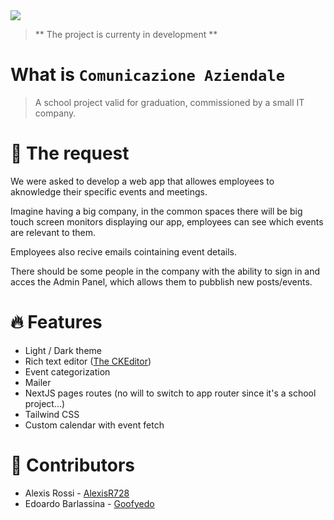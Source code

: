 <img src="https://skillicons.dev/icons?i=nextjs,react,ts,tailwind,vercel,mysql" />

> ** The project is currenty in development **

# What is `Comunicazione Aziendale`

> A school project valid for graduation, commissioned by a small IT company.

# 📢 The request

We were asked to develop a web app that allowes employees to aknowledge their specific events and meetings.

Imagine having a big company, in the common spaces there will be big touch screen monitors displaying our app, employees can see which events are relevant to them.

Employees also recive emails cointaining event details.

There should be some people in the company with the ability to sign in and acces the Admin Panel, which allows them to pubblish new posts/events.

# 🔥 Features

- Light / Dark theme
- Rich text editor ([The CKEditor](https://ckeditor.com/))
- Event categorization
- Mailer
- NextJS pages routes (no will to switch to app router since it's a school project...)
- Tailwind CSS
- Custom calendar with event fetch

# 👥 Contributors

- Alexis Rossi - [AlexisR728](https://github.com/AlexisR728)
- Edoardo Barlassina - [Goofyedo](https://github.com/Goofyedo)
